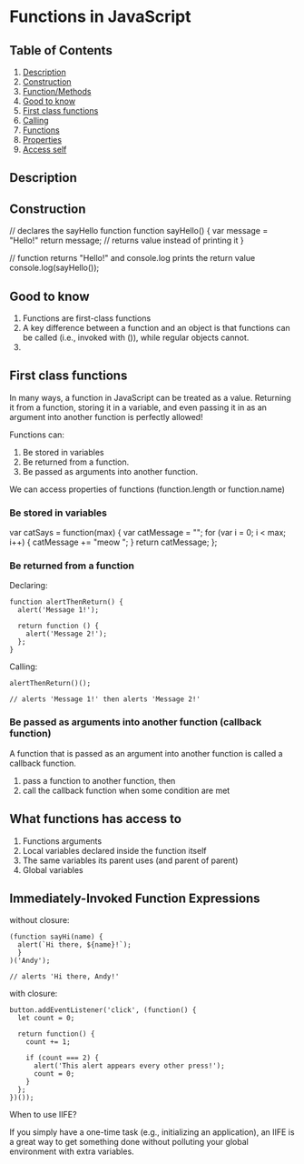 # Functions in JavaScript

## Table of Contents

1. [Description](#description)
2. [Construction](#construction)
  1. [Function/Methods](#construction)
3. [Good to know](#pour)
4. [First class functions](#wcag)
5. [Calling](#calling)
  1. [Functions](#cFunction)
  2. [Properties](#cProperty)
6. [Access self](#access)

## Description


## Construction

// declares the sayHello function
function sayHello() {
  var message = "Hello!"
  return message; // returns value instead of printing it
}

// function returns "Hello!" and console.log prints the return value
console.log(sayHello());

## Good to know

1. Functions are first-class functions
2. A key difference between a function and an object is that functions can
    be called (i.e., invoked with ()), while regular objects cannot.
3.



## First class functions

In many ways, a function in JavaScript can be treated as a value. Returning it from a function, storing it in a variable, and even passing it in as an argument into another function is perfectly allowed!


Functions can:
1. Be stored in variables
2. Be returned from a function.
3. Be passed as arguments into another function.

We can access properties of functions (function.length or function.name)

### Be stored in variables

var catSays = function(max) {
  var catMessage = "";
  for (var i = 0; i < max; i++) {
    catMessage += "meow ";
  }
  return catMessage;
};


### Be returned from a function

Declaring:
```
function alertThenReturn() {
  alert('Message 1!');

  return function () {
    alert('Message 2!');
  };
}
```
Calling:
```
alertThenReturn()();

// alerts 'Message 1!' then alerts 'Message 2!'
```

### Be passed as arguments into another function (callback function)

 A function that is passed as an argument into another function is called a callback function.

 1. pass a function to another function, then
 2. call the callback function when some condition are met

## What functions has access to

1. Functions arguments
2. Local variables declared inside the function itself
3. The same variables its parent uses (and parent of parent)
4. Global variables

## Immediately-Invoked Function Expressions

without closure:
```
(function sayHi(name) {
  alert(`Hi there, ${name}!`);
  }
)('Andy');

// alerts 'Hi there, Andy!'
```
with closure:
```
button.addEventListener('click', (function() {
  let count = 0;

  return function() {
    count += 1;

    if (count === 2) {
      alert('This alert appears every other press!');
      count = 0;
    }
  };
})());
```

When to use IIFE?

If you simply have a one-time task (e.g., initializing an application), an IIFE is a great way to get something done without polluting your global environment with extra variables.
